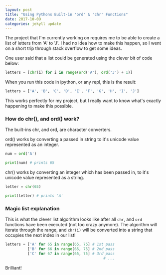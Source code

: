 ```yaml
---
layout: post
title: "Using Pythons Built-in 'ord' & 'chr' Functions"
date: 2017-10-09
categories: jekyll update
---
```


The project that I'm currently working on requires me to be able to create a list of letters from 'A' to 'J'. I had no idea how to make this happen, so I went on a short trip through stack overflow to get some ideas.

One user said that a list could be generated using the clever bit of code below:

```python
letters = [chr(i) for i in range(ord('A'), ord('J') + 1)]
```

When you run this code in ipython, or any repl, this is the result:

```python
letters = ['A', 'B', 'C', 'D', 'E', 'F', 'G', 'H', 'I', 'J']
```

This works perfectly for my project, but I really want to know what's exactly happening to make this possible.

### How do chr(), and ord() work?

The built-ins chr, and ord, are character converters.

ord() works by converting a passed in string to it's unicode value represented as an integer.

```python
num = ord('A')

print(num) # prints 65
```
chr() works by converting an integer which has been passed in, to it's unicode value represented as a string.

```python
letter = chr(65)

print(letter) # prints 'A'
```

### Magic list explanation

This is what the clever list algorithm looks like after all `chr`, and `ord` functions have been executed (not too crazy anymore). The algorithm will iterate through the range, and `chr(i)` will be converted into a string that occupies the next index in our list!

```python
letters = ['A' for 65 in range(65, 75] # 1st pass
          ['B' for 66 in range(65, 75] # 2nd pass
          ['C' for 67 in range(65, 75] # 3rd pass
                                            # ...
```

Brilliant!
